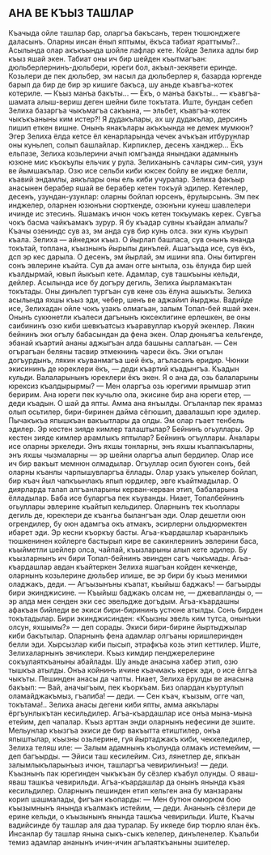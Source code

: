 ## АНА ВЕ КЪЫЗ ТАШЛАР

Къачыда ойле ташлар бар, оларгъа бакъсанъ, терен тюшюнджеге даласынъ. Оларны инсан ёнып яптымы, ёкъса табиат яраттымы?.. Асылында олар акъкъында шойле лафлар кете. Койде Зелиха адлы бир къыз яшай экен. Табиат оны ич бир шейден къытмагъан: дюльберлернинъ-дюльбери, юреги бол, акъыл-зекявети еринде. Козьлери де пек дюльбер, эм насыл да дюльберлер я, базарда юргенде барып да бир де бир эр кишиге бакъса, шу аньде къавгъа-котек котериле.
— Къыз манъа бакъты...
— Ёкъ, о манъа бакъты... — къавгъа-шамата алыш-вериш деген шейни биле токътата. Иште, бундан себеп Зелиха базаргъа чыкъмагъа сакъына, — эльбет, къавгъа-котек чыкъкъаныны ким истер?!
Я дудакълары, ах шу дудакълар, дерсинъ пишип еткен вишне. Онынъ янакълары акъкъында не демек мумкюн? Эгер Зелиха ёлда кетсе ёл кенарларында чечек ачъкъан итбурунлар оны куньлеп, солып башлайлар.
Кирпиклер, десенъ ханджер... Ёкъ ельпазе, Зелиха козьлерини ачып юмгъанда янындаки адамнынъ юзюне мис къокъулы ельчик у рула.
Зелиханынъ сачлары сим-сия, узун ве йымшакълар. Озю исе сельби киби юксек бойлу ве индже белли, къавий эндамлы, аякълары оны ель киби учуралар.
Зелиха факъыр анасынен берабер яшай ве берабер кетен токъуй эдилер. Кетенлер, десенъ, узундан-узунлар: оларны бойлап юрсенъ, ёрулырсынъ.
Эм пек инджелер, оларнен юзюнъни сюрткенде, озюнъни кунеш шавлелери ичинде ис этесинъ.
Яшамакъ ичюн чокъ кетен токъумакъ керек. Сувгъа чокъ басма чайкъамакъ зурур. Я бу къадар сувны къайдан алмалы? Къачы озениндс сув аз, эм анда сув бир кунь олса. эки кунь къурып къала. Зелиха — айнеджи къыз. О йырлап башласа, сув онынъ янанда токътай, топлана, къызнынъ йырыпы динълей. Ашагъыда исе, сув ёкъ, дсп эр кес дарыла.
О десенъ, эм йырлай, эм ишини япа. Оны битирген сонъ эвлерине къайта. Сув да аман огге ынтыла, озь ёлунда бир шей къалдырмай, ювып йыкъып кете. Адамлар, сув ташкъыны кельди, дейлер. Асылында исе бу догъру дегиль, Зелиха йырламакътан токътады. Оны динълеп тургъан сув кене озь ёлуна ашыкъты.
Зелиха асылында яхшы къыз эди, чебер, шенъ ве аджайип йырджы. Вадийде исе, Зелихадан ойле чокъ узакъ олмагьан, залым Топал-бей яшай экен. Онынъ сукюнетли къалеси дагънынъ юксеклигине ерлешкен, ве оны саибининъ озю киби шевкъатсыз къаравуллар къоруй экенлер. Лякин бейнинъ эки огълу бабасындан да фена экен. Олар дюньягъа кельгенде, эбанай къартий ананы аджыгъан алда башыны саллагьан.
— Сен огърагъан беляны тасвир этмекнинъ чареси ёкъ. Эки огълан догъурдынъ, лякин къуванмагъа шей ёкъ, агъласанъ еридир. Чюнки экисининъ де юреклери ёкъ, — деди къартий къадынгъа. Къадын кульди. Валаларынынъ юреклери ёкъ экен. Я о ана да, озь балаларыны юрексиз къалдырырмы?
— Мен оларгъа озь юрегими ярымшар этип беририм. Ана юреги пек кучьлю ола, экисине бир ана юреги етер, — деди къадын.
О шай да япты. Амма ана янъылды. Огъланлар пек ярамаз олып осьтилер, бири-биринен дайма сёгюшип, давалашып юре эдилер. Пычакъкъа япышкъан вакъытлары да олды. Эм олар гъает тенбель эдилер.
Эр кестен зияде кимлер талаштылар? Бейнинъ огьуллары. Эр кестен зияде кимлер арамлыкъ яптылар? Бейнинъ огъуллары. Аналары исе оларны эркеледи. Энъ яхшы тонларны, энъ яхшы къалпакъларны, энъ яхшы чызмаларны — эр шейни оларгъа алып бердилер. Олар исе ич бир вакъыт мемнюн олмадылар.
Огъуллар осип буюген сонъ, бей оларны къанлы чарпышувларгъа ёллады. Олар узакъ улькелер бойлап, бир къач йыл чапкъынлакъ япып юрдилер, эвге къайтмадылар. О диярларда талап алгъанларыны керван-керван этип, бабаларына ёлладылар. Баба исе буларгъа пек къуванды. Ниает, Топалбейнинъ огьуллары эвлерине къайтып кельдилер. Оларнынъ тек къоллары дегиль де, юреклери де къангьа былангъан эди. Олар дешетли оюн огрендилер, бу оюн адамгъа окъ атмакъ, эсирлерни ольдюрмектен ибарет эди.
Эр кесни къоркъу басты. Агьа-къардашлар къаранлыкъ тюшкенинен койлерге бастырып кире ве сакинлернинъ эвлерини баса, къыйметли шейлер олса, чайпай, къызларыны алып кете эдилер. Бу къызларнынъ ич бири Топал-бейнинъ эвинден сагъ чыкъмады.
Агьа-къардашлар авдан къайтеркен Зелиха яшагъан койден кечкенде, оларнынъ козьлерине дюльбер илише, ве эр бири бу къыз менимки оладжакъ, деди.
— Агъызынъны къапат, къыйыш баджакъ! — багъырды
бири экинджисине.
— Къыйыш баджакъ олсам не, — джевапланды о, — эр алда мен сенден эки сес эвельдже догъдым.
Агьа-къардашны афакъан бийледи ве экиси бири-бирининъ устюне атылды. Сонъ бирден токътадылар. Бири экинджисинден: «Къызны эвель ким тутса, онынъки олсун, яхшымы?» — деп сорады. Экиси бири-бирине йыртыджылар киби бакътылар. Оларнынъ фена адамлар олгъаны юришлеринден белли эди. Хырсызлар киби пысып, этрафкъа козь этип кеттилер.
Иште, Зелихаларнынъ эвчиклери. Къыз кимдир пенджерелерине сокъулаяткъаныны абайлады. Шу аньде анасына хабер этип, озю тышкъа атылды. Онъа койнинъ ичине къачмакъ керек эди, о исе ёлгъа чыкъты. Пешинден анасы да чапты.
Ниает, Зелиха ёрулды ве анасына бакъып:
— Вай, аначыгъым, пек къоркъам. Биз олардан къуртулып оламайджакъмыз, гъалиба! — деди.
— Сен къач, къызым, огге чап, токътама!..
Зелиха анасы дегени киби япты, амма аякълары ёргъунлыкътан кесильдилер. Агъа-къардашлар исе онъа мына-мына етейим, деп чапалар. Къыз арттан энди оларнынъ нефесини де эшите. Мельунлар къызгъа экиси де бир вакъытта етиштилер, онъа япыштылар, къызны озьлерине, гуя йыртаджакъ киби, чеккеледилер, Зелиха теляш иле:
— Залым адамнынъ къолунда олмакъ истемейим, — деп багъырды. — Эйиси таш кесилейим. Сиз, лянетлер де, япкъан залымлыкъларынъыз ичюн, ташларгъа чевирилинъиз! — деди.
Къызнынъ пак юрегинден чыкъкъан бу сёзлер къабул олунды. О яваш-яваш ташкъа чевирильди. Агъа-къардашлар да онынъ янында къая кесильдилер. Оларнынъ пешинден етип кельген ана бу манзараны корип шашмалады, фигъан къопарды:
— Мен бутюн омюрюм бою къызымнынъ янында къалмакъ истейим, — деди.
Ананынъ сёзлери де ерине кельди, о къызынынъ янында ташкъа чевирильди.
Иште, Къачы вадийсинде бу ташлар аля даа туралар.
Бу икяеде бир тюрлю ялан ёкъ. Инсанлар бу ташлар янына сыкъ-сыкъ келелер, динъленелер. Къальби темиз адамлар ананынъ ичин-ичин агълаяткъаныны эшителер. 

